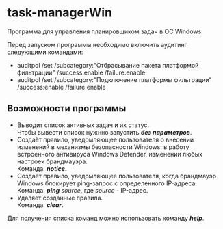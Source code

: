 # task-managerWin
Программа для управления планировщиком задач в ОС Windows.

Перед запуском программы необходимо включить аудитинг следующими командами:
- auditpol /set /subcategory:"Отбрасывание пакета платформой фильтрации" /success:enable /failure:enable
- auditpol /set /subcategory:"Подключение платформы фильтрации" /success:enable /failure:enable


## Возможности программы
- Выводит список активных задач и их статус.<br/>
Чтобы вывести список нужнно запустить ***без параметров***.
- Создаёт правило, уведомляющее пользователя о внесении изменений в механизмы безопасности Windows: в работу встроенного антивируса Windows Defender, изменении любых настроек брандмауэра.<br/>
Команда: ***notice***.
- Создаёт правило, уведомляющее пользователя, когда брандмауэр Windows блокирует ping-запрос с определенного IP-адреса.<br/>
Команда: ***ping*** *source*, где *source* - IP-адрес.
- Удаляет созданные правила.<br/>
Команда: ***сlear***.

Для получения списка команд можно использовать команду ***help***.
